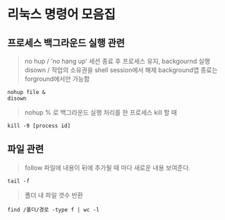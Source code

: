 # 리눅스 명령어 모음집 



## 프로세스 백그라운드 실행 관련
>  no hup / 'no hang up' 세션 종료 후 프로세스 유지, backgournd 실행
disown / 작업의 소유권을 shell session에서 해제
background앱 종료는 forground에서만 가능함

	nohup file &
	disown
>   nohup % 로 백그라운드 실행 처리를 한 프로세스 kill 할 때 

	kill -9 [process id]

	

## 파일 관련 
> follow 파일에 내용이 뒤에 추가될 때 마다 새로운 내용 보여준다. 

	tail -f 
	
> 폴더 내 파일 갯수 반환

	find /폴더/경로 -type f | wc -l

